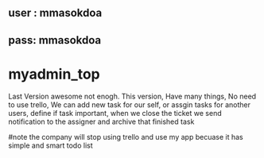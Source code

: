 ## user : mmasokdoa
## pass: mmasokdoa

# myadmin_top
Last Version awesome not enogh.
This version, Have many things, No need to use trello, We can add new task for our self, or assgin tasks for another users, define if task important, when we close the ticket we send notification to the assigner and archive that finished task 

#note
the company will stop using trello and use my app
becuase it has simple and smart todo list 
